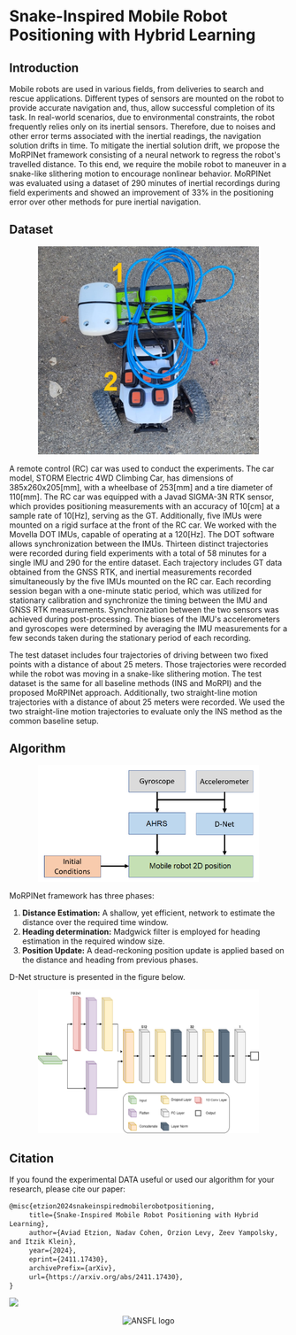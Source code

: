 # Snake-Inspired Mobile Robot Positioning with Hybrid Learning

## Introduction

Mobile robots are used in various fields, from deliveries to search and
rescue applications. Different types of sensors are mounted on the robot to
provide accurate navigation and, thus, allow successful completion of its task.
In real-world scenarios, due to environmental constraints, the robot frequently
relies only on its inertial sensors. Therefore, due to noises and other error
terms associated with the inertial readings, the navigation solution drifts in
time. To mitigate the inertial solution drift, we propose the MoRPINet
framework consisting of a neural network to regress the robot's travelled
distance. To this end, we require the mobile robot to maneuver in a snake-like
slithering motion to encourage nonlinear behavior. MoRPINet was evaluated using
a dataset of 290 minutes of inertial recordings during field experiments and
showed an improvement of 33% in the positioning error over other methods for pure inertial navigation.

## Dataset
<p align="center">
<img src="./figures/car.jpg" alt="RC Car" width="400">
</p>
A remote control (RC) car was used to conduct the experiments. 
The car model, STORM Electric 4WD Climbing Car, has dimensions of 385x260x205[mm], 
with a wheelbase of 253[mm] and a tire diameter of 110[mm]. 
The RC car was equipped with a Javad SIGMA-3N RTK sensor, which provides positioning measurements with an accuracy of 10[cm] at a sample rate of 10[Hz], serving as the GT. 
Additionally, five IMUs were mounted on a rigid surface at the front of the RC car. 
We worked with the Movella DOT IMUs, capable of operating at a 120[Hz]. 
The DOT software allows synchronization between the IMUs.
Thirteen distinct trajectories were recorded during field experiments with a total of 58 minutes for a single IMU and  290 for the entire dataset. 
Each trajectory includes GT data obtained from the GNSS RTK, and inertial measurements recorded simultaneously by the five IMUs mounted on the RC car. Each recording session began with a one-minute static period, which was utilized for stationary calibration and synchronize the timing between the IMU and GNSS RTK measurements. Synchronization between the two sensors was achieved during post-processing. 
The biases of the IMU's accelerometers and gyroscopes were determined by averaging the IMU measurements for a few seconds taken during the stationary period of each recording.

The test dataset includes four trajectories of driving between two fixed points with a distance of about 25 meters.  Those trajectories were recorded while the robot was moving in a snake-like slithering motion. 
The test dataset is the same for all baseline methods (INS and MoRPI) and the proposed MoRPINet approach.  Additionally, two straight-line motion trajectories with a distance of about 25 meters were recorded. 
We used the two straight-line motion trajectories to evaluate only the INS method as the common baseline setup. 

## Algorithm

<p align="center">
<img alt="MoRPINet Scheme" src="./figures/method.png" width="400">
</p>

MoRPINet framework has three phases:
1. **Distance Estimation:** A shallow, yet efficient, network to estimate the distance over the required time window.
2. **Heading determination:** Madgwick filter is employed for heading estimation in the required window size.
3. **Position Update:** A dead-reckoning position update is applied based on the distance and heading from previous phases.

D-Net structure is presented in the figure below.

<p align="center">
<img alt="D-Net Scheme" src="./figures/CNN.png" width="400">
</p>

 ## Citation
 
 If you found the experimental DATA useful or used our algorithm for your research, please cite our paper:
 ```
 @misc{etzion2024snakeinspiredmobilerobotpositioning,
      title={Snake-Inspired Mobile Robot Positioning with Hybrid Learning}, 
      author={Aviad Etzion, Nadav Cohen, Orzion Levy, Zeev Yampolsky, and Itzik Klein},
      year={2024},
      eprint={2411.17430},
      archivePrefix={arXiv},
      url={https://arxiv.org/abs/2411.17430}, 
}
 ```
 
 [<img src=https://upload.wikimedia.org/wikipedia/commons/thumb/a/a8/ArXiv_web.svg/250px-ArXiv_web.svg.png width=70/>](http://arxiv.org/abs/2411.17430)
 
<p align="center">
<img alt="ANSFL logo" src="https://github.com/ansfl/MEMS-IMU-Denoising/blob/main/figrues/Logo.png?raw=true" width="500" class="center"/>
</p>
